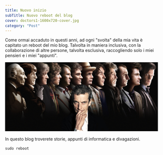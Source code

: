 ```yaml
---
title: Nuovo inizio
subTitle: Nuovo reboot del blog
cover: doctors1-1600x720-cover.jpg
category: "Post"
---
```


Come ormai accaduto in questi anni, ad ogni "svolta" della mia vita è capitato un reboot del mio blog. Talvolta in maniera inclusiva, con la collaborazione di altre persone, talvolta esclusiva, raccogliendo solo i miei pensieri e i miei "appunti".

![unsplash.com](./doctors1-1600x720.jpg)

In questo blog troverete storie, appunti di informatica e divagazioni.

```
sudo reboot
```
